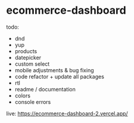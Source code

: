 # ecommerce-dashboard
todo:

- dnd
- yup
- products
- datepicker
- custom select
- mobile adjustments & bug fixing
- code refactor + update all packages
- rtl
- readme / documentation
- colors
- console errors

live: https://ecommerce-dashboard-2.vercel.app/
